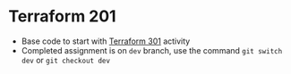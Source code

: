 # Terraform 201
- Base code to start with [Terraform 301](https://docs.google.com/document/d/1rGgaz43TBH1vZiXgSkKyADqaI_wqbAFMxQwTkOnevd0/edit?usp=sharing) activity
- Completed assignment is on `dev` branch, use the command `git switch dev` or `git checkout dev`
